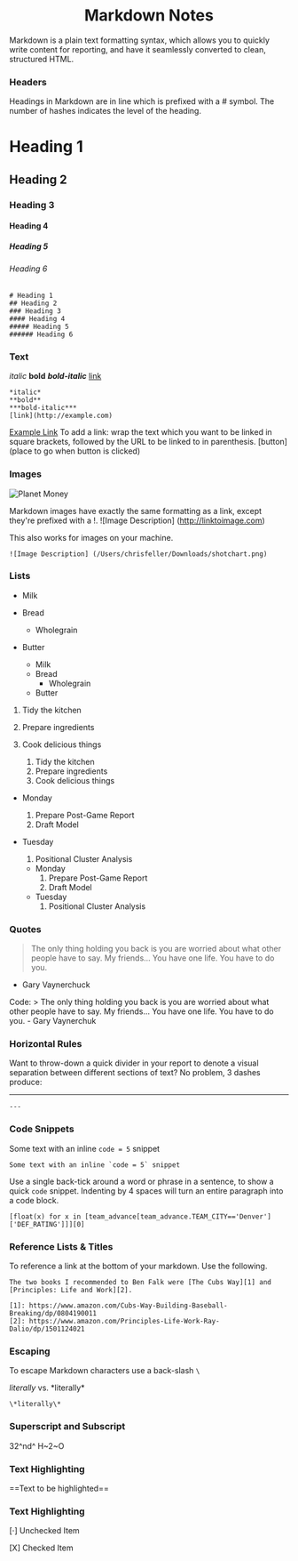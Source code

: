 <center> <h1>Markdown Notes</h1> </center>

Markdown is a plain text formatting syntax, which allows you to quickly write content for reporting, and have it seamlessly converted to clean, structured HTML.

### Headers
Headings in Markdown are in line which is prefixed with a # symbol. The number of hashes indicates the level of the heading.
# Heading 1
## Heading 2
### Heading 3
#### Heading 4
##### Heading 5
###### Heading 6
    # Heading 1
    ## Heading 2
    ### Heading 3
    #### Heading 4
    ##### Heading 5
    ###### Heading 6

### Text
*italic*
**bold**
***bold-italic***
[link](http://example.com)

    *italic*
    **bold**
    ***bold-italic***
    [link](http://example.com)

[Example Link](http://example.com)
To add a link: wrap the text which you want to be linked in square brackets, followed by the URL to be linked to in parenthesis.
[button] (place to go when button is clicked)

### Images

![Planet Money](http://media.npr.org/assets/img/2015/12/18/planetmoney_sq-c7d1c6f957f3b7f701f8e1d5546695cebd523720-s300-c85.jpg)

Markdown images have exactly the same formatting as a link, except they're prefixed with a !.
    ![Image Description] (http://linktoimage.com)

This also works for images on your machine.

    ![Image Description] (/Users/chrisfeller/Downloads/shotchart.png)

### Lists
* Milk
* Bread
    * Wholegrain
* Butter


    * Milk
    * Bread
        * Wholegrain
    * Butter

1. Tidy the kitchen
2. Prepare ingredients
3. Cook delicious things


    1. Tidy the kitchen
    2. Prepare ingredients
    3. Cook delicious things

* Monday
    1. Prepare Post-Game Report
    2. Draft Model
* Tuesday
    1. Positional Cluster Analysis


    * Monday
        1. Prepare Post-Game Report
        2. Draft Model
    * Tuesday
        1. Positional Cluster Analysis

### Quotes
> The only thing holding you back is you are worried about what other people have to say. My friends... You have one life. You have to do you.
- Gary Vaynerchuck


Code:
    > The only thing holding you back is you are worried about what other people have to say. My friends... You have one life. You have to do you.
    - Gary Vaynerchuk

### Horizontal Rules

Want to throw-down a quick divider in your report to denote a visual separation between different sections of text? No problem, 3 dashes produce:

---

    ---


### Code Snippets
Some text with an inline `code = 5` snippet

    Some text with an inline `code = 5` snippet

Use a single back-tick around a word or phrase in a sentence, to show a quick `code` snippet.
Indenting by 4 spaces will turn an entire paragraph into a code block.

    [float(x) for x in [team_advance[team_advance.TEAM_CITY=='Denver']['DEF_RATING']]][0]

### Reference Lists & Titles
To reference a link at the bottom of your markdown. Use the following.

    The two books I recommended to Ben Falk were [The Cubs Way][1] and [Principles: Life and Work][2].

    [1]: https://www.amazon.com/Cubs-Way-Building-Baseball-Breaking/dp/0804190011
    [2]: https://www.amazon.com/Principles-Life-Work-Ray-Dalio/dp/1501124021

### Escaping
To escape Markdown characters use a back-slash `\`

*literally* vs. \*literally\*

    \*literally\*

### Superscript and Subscript
32^nd^
H~2~O

### Text Highlighting
==Text to be highlighted==

### Text Highlighting
[⋅] Unchecked Item

[X] Checked Item
